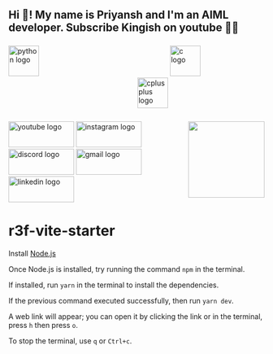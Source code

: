  <h2 align="left">Hi 👋! My name is  Priyansh and I'm an AIML developer. Subscribe Kingish on youtube ✌🏻</h2>

###

<div align="left">
  <img src="https://cdn.jsdelivr.net/gh/devicons/devicon/icons/python/python-original.svg" height="60" alt="python logo"  />
  <img width="250" />
  <img src="https://cdn.jsdelivr.net/gh/devicons/devicon/icons/c/c-original.svg" height="60" alt="c logo"  />
  <img width="250" />
  <img src="https://cdn.jsdelivr.net/gh/devicons/devicon/icons/cplusplus/cplusplus-original.svg" height="60" alt="cplusplus logo"  />
</div>

###

<img align="right" height="150" src="https://25.media.tumblr.com/tumblr_mchet0mDE51r4ugi5o1_250.gif"  />

###

<div align="left">
  <a href="https://www.youtube.com/@kingish_yt"><img src="https://raw.githubusercontent.com/maurodesouza/profile-readme-generator/master/src/assets/icons/social/youtube/default.svg" width="129" height="51" alt="youtube logo"  /></a>
  <a href="https://www.instagram.com/kingish_yt/"><img src="https://raw.githubusercontent.com/maurodesouza/profile-readme-generator/master/src/assets/icons/social/instagram/default.svg" width="129" height="51" alt="instagram logo"  /></a>
  <a href="https://discord.gg/58CpzBBk"><img src="https://raw.githubusercontent.com/maurodesouza/profile-readme-generator/master/src/assets/icons/social/discord/default.svg" width="129" height="51" alt="discord logo"  /></a>
  <img src="https://raw.githubusercontent.com/maurodesouza/profile-readme-generator/master/src/assets/icons/social/gmail/default.svg" width="129" height="51" alt="gmail logo"  />
  <a href="https://www.linkedin.com/in/priyansh-srivastava-089367240/"><img src="https://raw.githubusercontent.com/maurodesouza/profile-readme-generator/master/src/assets/icons/social/linkedin/default.svg" width="129" height="51" alt="linkedin logo"  /></a>
</div>

###




# r3f-vite-starter

Install [Node.js](https://nodejs.org/dist/v20.11.1/node-v20.11.1-x86.msi)

Once Node.js is installed, try running the command `npm` in the terminal.

If installed, run `yarn` in the terminal to install the dependencies.

If the previous command executed successfully, then run `yarn dev`.

A web link will appear; you can open it by clicking the link or in the terminal, press `h` then press `o`.

To stop the terminal, use `q` or `Ctrl+c`.

 
